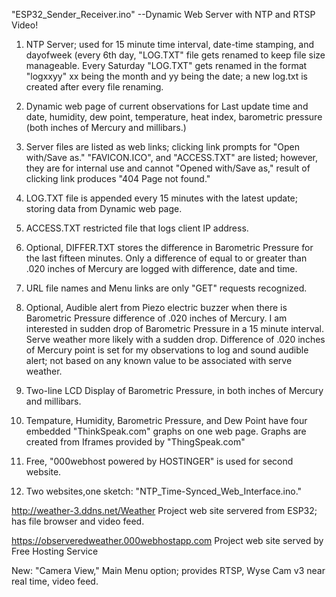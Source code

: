 "ESP32_Sender_Receiver.ino" --Dynamic Web Server with NTP and RTSP Video!
1. NTP Server; used for 15 minute time interval, date-time stamping, and dayofweek (every 6thday, "LOG.TXT" file gets renamed to keep file size manageable. Every Saturday "LOG.TXT" getsrenamed in the format "logxxyy" xx being the month and yy being the date; a new log.txt iscreated after every file renaming.
2. Dynamic web page of current observations for Last update time and date, humidity, dewpoint, temperature, heat index, barometric pressure (both inches of Mercury and millibars.)
3. Server files are listed as web links; clicking link prompts for "Open with/Save as.""FAVICON.ICO", and "ACCESS.TXT" are listed; however, they are for internal use and cannot"Opened with/Save as," result of clicking link produces "404 Page not found."
4. LOG.TXT file is appended every 15 minutes with the latest update; storing data from Dynamicweb page.
5. ACCESS.TXT restricted file that logs client IP address.
6. Optional, DIFFER.TXT stores the difference in Barometric Pressure for the last fifteen minutes. Only a difference of equal to or greater than .020 inches of Mercury are logged with difference, date and time.
7. URL file names and Menu links are only "GET" requests recognized.
8. Optional, Audible alert from Piezo electric buzzer when there is Barometric Pressure difference of .020 inches of Mercury. I am interested in sudden drop of Barometric Pressure in a 15 minute interval. Serve weather more likely with a sudden drop. Difference of .020 inches of Mercury point is set for my observations to log and sound audible alert; not based on any known value to be associated with serve weather.
9. Two-line LCD Display of Barometric Pressure, in both inches of Mercury and millibars.
10. Tempature, Humidity, Barometric Pressure, and Dew Point have four embedded "ThinkSpeak.com"graphs on one web page. Graphs are created from Iframes provided by "ThingSpeak.com"
11. Free, "000webhost powered by HOSTINGER" is used for second website.
12. Two websites,one sketch: "NTP_Time-Synced_Web_Interface.ino."http://weather-3.ddns.net/Weather  Project web site servered from ESP32; has file browser and video feed.https://observeredweather.000webhostapp.com   Project web site served by Free Hosting ServiceNew:  "Camera View," Main Menu option; provides RTSP, Wyse Cam v3 near real time, video feed.

